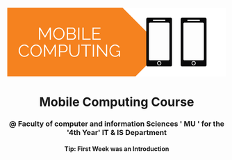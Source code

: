<p align='center'>
<img src='repoAssets/img.webp'>
</p>
<h1 align="center" > Mobile Computing Course </h1>
<h3 align="center">
@ Faculty of computer and information Sciences ' MU ' for the '4th Year' IT & IS Department
</h3>

<h4 align="center">
Tip: First Week was an Introduction
</h4>
